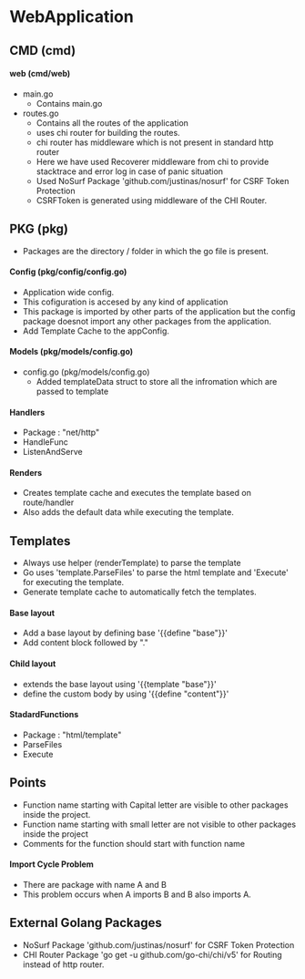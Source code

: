 # WebApplication
## CMD (cmd)
#### web (cmd/web)
- main.go
  - Contains main.go
- routes.go
  - Contains all the routes of the application
  - uses chi router for building the routes.
  - chi router has middleware which is not present in standard http router
  - Here we have used Recoverer middleware from chi to provide stacktrace and error log in case of panic situation
  - Used NoSurf Package 'github.com/justinas/nosurf' for CSRF Token Protection
  - CSRFToken is generated using middleware of the CHI Router.
  
## PKG (pkg)
- Packages are the directory / folder in which the go file is present.
  
#### Config (pkg/config/config.go)
- Application wide config.
- This cofiguration is accesed by any kind of application
- This package is imported by other parts of the application but the config package doesnot import any other packages from the application.
- Add Template Cache to the appConfig.

#### Models (pkg/models/config.go)

- config.go (pkg/models/config.go)
  - Added templateData struct to store all the infromation which are passed to template
   
#### Handlers
-  Package : "net/http"
-  HandleFunc
-  ListenAndServe

#### Renders
- Creates template cache and executes the template based on route/handler
- Also adds the default data while executing the template.


## Templates
- Always use helper (renderTemplate) to parse the template
- Go uses 'template.ParseFiles' to parse the html template and 'Execute' for executing the template.
- Generate template cache to automatically fetch the templates.
  
#### Base layout
- Add a base layout by defining base '{{define "base"}}'
- Add content block followed by "."
  
#### Child layout
- extends the base layout using '{{template "base"}}'
- define the custom body by using '{{define "content"}}'
  
#### StadardFunctions
- Package : "html/template"
-  ParseFiles
-  Execute

## Points
- Function name starting with Capital letter are visible to other packages inside the project.
- Function name starting with small letter are not visible to other packages inside the project
- Comments for the function should start with function name

#### Import Cycle Problem
- There are package with name A and B
- This problem occurs when A imports B and B also imports A.

## External Golang Packages
- NoSurf Package 'github.com/justinas/nosurf' for CSRF Token Protection
- CHI Router Package 'go get -u github.com/go-chi/chi/v5' for Routing instead of http router.